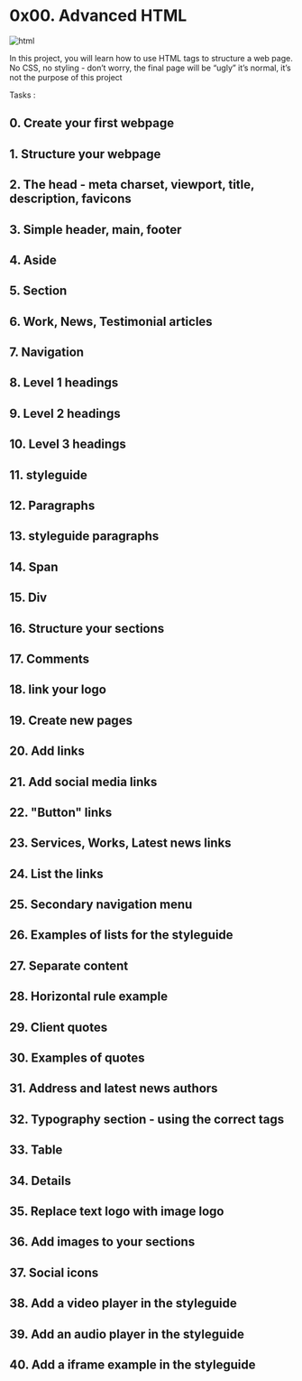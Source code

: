 # 0x00. Advanced HTML

![html](https://s3.amazonaws.com/alx-intranet.hbtn.io/uploads/medias/2019/12/5d9e347964a9cc0e3e24.jpg?X-Amz-Algorithm=AWS4-HMAC-SHA256&X-Amz-Credential=AKIARDDGGGOUSBVO6H7D%2F20240708%2Fus-east-1%2Fs3%2Faws4_request&X-Amz-Date=20240708T122210Z&X-Amz-Expires=86400&X-Amz-SignedHeaders=host&X-Amz-Signature=59b36c1eee2d261b5856cdf39b101105d7f2794acc58d026778c05dcdf3c2ac3)

In this project, you will learn how to use HTML tags to structure a web page. No CSS, no styling - don’t worry, the final page will be “ugly” it’s normal, it’s not the purpose of this project

Tasks :

## 0. Create your first webpage

## 1. Structure your webpage

## 2. The head - meta charset, viewport, title, description, favicons

## 3. Simple header, main, footer

## 4. Aside

## 5. Section

## 6. Work, News, Testimonial articles

## 7. Navigation

## 8. Level 1 headings

## 9. Level 2 headings

## 10. Level 3 headings

## 11. styleguide

## 12. Paragraphs

## 13. styleguide paragraphs

## 14. Span

## 15. Div

## 16. Structure your sections

## 17. Comments

## 18. link your logo

## 19. Create new pages

## 20. Add links

## 21. Add social media links

## 22. "Button" links

## 23. Services, Works, Latest news links

## 24. List the links

## 25. Secondary navigation menu

## 26. Examples of lists for the styleguide

## 27. Separate content

## 28. Horizontal rule example

## 29. Client quotes

## 30. Examples of quotes

## 31. Address and latest news authors

## 32. Typography section - using the correct tags

## 33. Table

## 34. Details

## 35. Replace text logo with image logo

## 36. Add images to your sections

## 37. Social icons

## 38. Add a video player in the styleguide

## 39. Add an audio player in the styleguide

## 40. Add a iframe example in the styleguide
